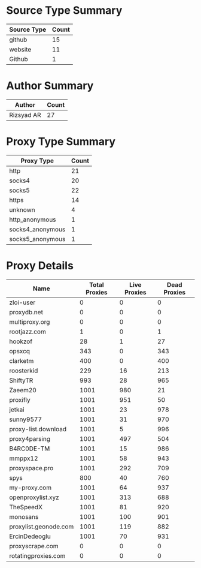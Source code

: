 # Source Type Summary

| Source Type | Count |
|-------------|-------|
| github | 15 |
| website | 11 |
| Github | 1 |


# Author Summary

| Author | Count |
|--------|-------|
| Rizsyad AR | 27 |


# Proxy Type Summary

| Proxy Type | Count |
|------------|-------|
| http | 21 |
| socks4 | 20 |
| socks5 | 22 |
| https | 14 |
| unknown | 4 |
| http_anonymous | 1 |
| socks4_anonymous | 1 |
| socks5_anonymous | 1 |


# Proxy Details

| Name | Total Proxies | Live Proxies | Dead Proxies |
|------|---------------|--------------|---------------|
| zloi-user | 0 | 0 | 0 |
| proxydb.net | 0 | 0 | 0 |
| multiproxy.org | 0 | 0 | 0 |
| rootjazz.com | 1 | 0 | 1 |
| hookzof | 28 | 1 | 27 |
| opsxcq | 343 | 0 | 343 |
| clarketm | 400 | 0 | 400 |
| roosterkid | 229 | 16 | 213 |
| ShiftyTR | 993 | 28 | 965 |
| Zaeem20 | 1001 | 980 | 21 |
| proxifly | 1001 | 951 | 50 |
| jetkai | 1001 | 23 | 978 |
| sunny9577 | 1001 | 31 | 970 |
| proxy-list.download | 1001 | 5 | 996 |
| proxy4parsing | 1001 | 497 | 504 |
| B4RC0DE-TM | 1001 | 15 | 986 |
| mmppx12 | 1001 | 58 | 943 |
| proxyspace.pro | 1001 | 292 | 709 |
| spys | 800 | 40 | 760 |
| my-proxy.com | 1001 | 64 | 937 |
| openproxylist.xyz | 1001 | 313 | 688 |
| TheSpeedX | 1001 | 81 | 920 |
| monosans | 1001 | 100 | 901 |
| proxylist.geonode.com | 1001 | 119 | 882 |
| ErcinDedeoglu | 1001 | 70 | 931 |
| proxyscrape.com | 0 | 0 | 0 |
| rotatingproxies.com | 0 | 0 | 0 |
